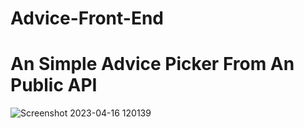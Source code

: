 # Advice-Front-End

# An Simple Advice Picker From An Public API

![Screenshot 2023-04-16 120139](https://user-images.githubusercontent.com/107635975/232283456-2be73d2e-75f1-4324-a372-cf58c8db647e.png)
